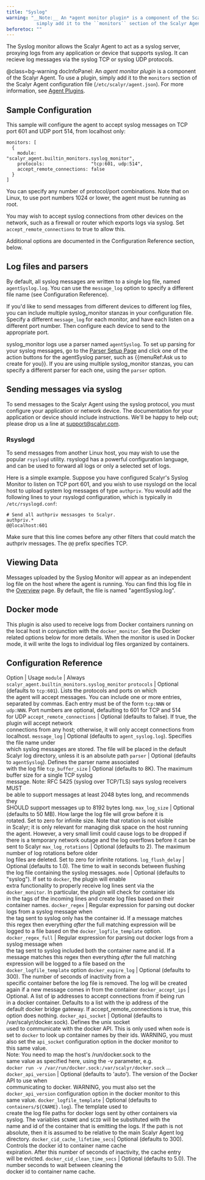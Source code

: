 ```yaml
---
title: "Syslog"
warning: "__Note:__ An *agent monitor plugin* is a component of the Scalyr Agent. To use a plugin,
           simply add it to the ``monitors`` section of the Scalyr Agent configuration file (``/etc/scalyr/agent.json``)."
beforetoc: ""
---
```


The Syslog monitor allows the Scalyr Agent to act as a syslog server, proxying logs from any application or device
that supports syslog. It can recieve log messages via the syslog TCP or syslog UDP protocols.

@class=bg-warning docInfoPanel: An *agent monitor plugin* is a component of the Scalyr Agent. To use a plugin,
simply add it to the ``monitors`` section of the Scalyr Agent configuration file (``/etc/scalyr/agent.json``).
For more information, see [Agent Plugins](/help/scalyr-agent#plugins).


## Sample Configuration

This sample will configure the agent to accept syslog messages on TCP port 601 and UDP port 514, from localhost
only:

    monitors: [
      {
        module:                    "scalyr_agent.builtin_monitors.syslog_monitor",
        protocols:                 "tcp:601, udp:514",
        accept_remote_connections: false
      }
    ]

You can specify any number of protocol/port combinations. Note that on Linux, to use port numbers 1024 or lower,
the agent must be running as root.

You may wish to accept syslog connections from other devices on the network, such as a firewall or router which
exports logs via syslog. Set ``accept_remote_connections`` to true to allow this.

Additional options are documented in the Configuration Reference section, below.


## Log files and parsers

By default, all syslog messages are written to a single log file, named ``agentSyslog.log``. You can use the
``message_log`` option to specify a different file name (see Configuration Reference).

If you'd like to send messages from different devices to different log files, you can include multiple syslog_monitor
stanzas in your configuration file. Specify a different ``message_log`` for each monitor, and have each listen on a
different port number. Then configure each device to send to the appropriate port.

syslog_monitor logs use a parser named ``agentSyslog``. To set up parsing for your syslog messages, go to the
[Parser Setup Page](/parsers) and click one of the action buttons for the agentSyslog parser, such as
{{menuRef:Ask us to create for you}}. If you are using multiple syslog_monitor stanzas, you can specify a different
parser for each one, using the ``parser`` option.


## Sending messages via syslog

To send messages to the Scalyr Agent using the syslog protocol, you must configure your application or network
device. The documentation for your application or device should include instructions. We'll be happy to help out;
please drop us a line at [support@scalyr.com](mailto:support@scalyr.com).


### Rsyslogd

To send messages from another Linux host, you may wish to use the popular ``rsyslogd`` utility. rsyslogd has a
powerful configuration language, and can be used to forward all logs or only a selected set of logs.

Here is a simple example. Suppose you have configured Scalyr's Syslog Monitor to listen on TCP port 601, and you
wish to use rsyslogd on the local host to upload system log messages of type ``authpriv``. You would add the following
lines to your rsyslogd configuration, which is typically in ``/etc/rsyslogd.conf``:

    # Send all authpriv messasges to Scalyr.
    authpriv.*                                              @@localhost:601

Make sure that this line comes before any other filters that could match the authpriv messages. The ``@@`` prefix
specifies TCP.


## Viewing Data

Messages uploaded by the Syslog Monitor will appear as an independent log file on the host where the agent is
running. You can find this log file in the [Overview](/logStart) page. By default, the file is named "agentSyslog.log".


## Docker mode

This plugin is also used to receive logs from Docker containers running on the local host in conjunction with the
``docker_monitor``.  See the Docker related options below for more details.  When the monitor is used in Docker mode,
it will write the logs to individual log files organized by containers.

## Configuration Reference

Option                            | Usage
``module``                        | Always ``scalyr_agent.builtin_monitors.syslog_monitor``
``protocols``                     | Optional (defaults to ``tcp:601``). Lists the protocols and ports on which \
                                           the agent will accept messages. You can include one or more entries, \
                                           separated by commas. Each entry must be of the form ``tcp:NNN`` or \
                                           ``udp:NNN``. Port numbers are optional, defaulting to 601 for TCP and 514 \
                                           for UDP
``accept_remote_connections``     | Optional (defaults to false). If true, the plugin will accept network \
                                           connections from any host; otherwise, it will only accept connections from \
                                           localhost.
``message_log``                   | Optional (defaults to ``agent_syslog.log``). Specifies the file name under \
                                           which syslog messages are stored. The file will be placed in the default \
                                           Scalyr log directory, unless it is an absolute path
``parser``                        | Optional (defaults to ``agentSyslog``). Defines the parser name associated \
                                           with the log file
``tcp_buffer_size``               | Optional (defaults to 8K).  The maximum buffer size for a single TCP syslog \
                                           message.  Note: RFC 5425 (syslog over TCP/TLS) says syslog receivers MUST \
                                           be able to support messages at least 2048 bytes long, and recommends they \
                                           SHOULD support messages up to 8192 bytes long.
``max_log_size``                  | Optional (defaults to 50 MB). How large the log file will grow before it is \
                                           rotated. Set to zero for infinite size. Note that rotation is not visible \
                                           in Scalyr; it is only relevant for managing disk space on the host running \
                                           the agent. However, a very small limit could cause logs to be dropped if \
                                           there is a temporary network outage and the log overflows before it can be \
                                           sent to Scalyr
``max_log_rotations``             | Optional (defaults to 2). The maximum number of log rotations before older \
                                           log files are deleted. Set to zero for infinite rotations.
``log_flush_delay``               | Optional (defaults to 1.0). The time to wait in seconds between flushing \
                                           the log file containing the syslog messages.
``mode``                          | Optional (defaults to "syslog"). If set to ``docker``, the plugin will enable \
                                           extra functionality to properly receive log lines sent via the \
                                           `docker_monitor`.  In particular, the plugin will check for container ids \
                                           in the tags of the incoming lines and create log files based on their \
                                           container names.
``docker_regex``                  | Regular expression for parsing out docker logs from a syslog message when \
                                           the tag sent to syslog only has the container id.  If a message matches \
                                           this regex then everything *after* the full matching expression will be \
                                           logged to a file based on the ``docker_logfile_template`` option.
``docker_regex_full``             | Regular expression for parsing out docker logs from a syslog message when \
                                           the tag sent to syslog included both the container name and id.  If a \
                                           message matches this regex then everything *after* the full matching \
                                           expression will be logged to a file based on the \
                                           ``docker_logfile_template`` option
``docker_expire_log``             | Optional (defaults to 300).  The number of seconds of inactivity from a \
                                           specific container before the log file is removed.  The log will be created \
                                           again if a new message comes in from the container
``docker_accept_ips``             | Optional.  A list of ip addresses to accept connections from if being run \
                                           in a docker container. Defaults to a list with the ip address of the \
                                           default docker bridge gateway. If accept_remote_connections is true, this \
                                           option does nothing.
``docker_api_socket``             | Optional (defaults to /var/scalyr/docker.sock). Defines the unix socket \
                                           used to communicate with the docker API. This is only used when `mode` is \
                                           set to `docker` to look up container names by their ids.  WARNING, you must \
                                           also set the `api_socket` configuration option in the docker monitor to \
                                           this same value. \
                                           Note:  You need to map the host's /run/docker.sock to the \
                                           same value as specified here, using the -v parameter, e.g. \
                                            ``docker run -v /var/run/docker.sock:/var/scalyr/docker.sock`` ...
``docker_api_version``            | Optional (defaults to 'auto'). The version of the Docker API to use when \
                                           communicating to docker.  WARNING, you must also set the \
                                           `docker_api_version` configuration option in the docker monitor to this \
                                           same value.
``docker_logfile_template``       | Optional (defaults to ``containers/${CNAME}.log``). The template used to \
                                           create the log file paths for docker logs sent by other containers via \
                                           syslog.  The variables ``$CNAME`` and ``$CID`` will be substituted with the \
                                           name and id of the container that is emitting the logs.  If the path is not \
                                           absolute, then it is assumed to be relative to the main Scalyr Agent log \
                                           directory.
``docker_cid_cache_lifetime_secs``| Optional (defaults to 300). Controls the docker id to container name cache \
                                           expiration.  After this number of seconds of inactivity, the cache entry \
                                           will be evicted.
``docker_cid_clean_time_secs``    | Optional (defaults to 5.0). The number seconds to wait between cleaning the \
                                           docker id to container name cache.
